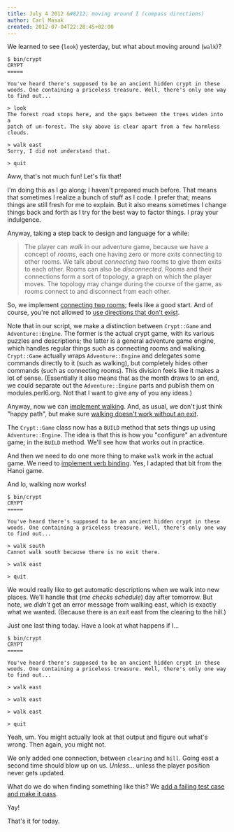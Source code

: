 ```yaml
---
title: July 4 2012 &#8212; moving around I (compass directions)
author: Carl Mäsak
created: 2012-07-04T22:28:45+02:00
---
```

We learned to see (`look`) yesterday, but what about moving around (`walk`)?

    $ bin/crypt
    CRYPT
    =====

    You've heard there's supposed to be an ancient hidden crypt in these
    woods. One containing a priceless treasure. Well, there's only one way
    to find out...

    > look     
    The forest road stops here, and the gaps between the trees widen into a
    patch of un-forest. The sky above is clear apart from a few harmless clouds.

    > walk east
    Sorry, I did not understand that.

    > quit

Aww, that's not much fun! Let's fix that!

I'm doing this as I go along; I haven't prepared much before. That means that
sometimes I realize a bunch of stuff as I code. I prefer that; means things are
still fresh for me to explain. But it also means sometimes I change things back
and forth as I try for the best way to factor things. I pray your indulgence.

Anyway, taking a step back to design and language for a while:

> The player can *walk* in our adventure game, because we have a concept of *rooms*,
> each one having zero or more *exits* connecting to other rooms. We talk about
> *connecting* two rooms to give them exits to each other. Rooms can also be
> *disconnected*. Rooms and their connections form a sort of topology, a graph on
> which the player moves. The topology may change during the course of the game,
> as rooms connect to and disconnect from each other.

So, we implement [connecting two
rooms](https://github.com/masak/crypt/commit/0e3976e9f5ae622e4b3c4d662f1d59be4b7ddd59);
feels like a good start. And of course, you're not allowed to [use directions
that don't
exist](https://github.com/masak/crypt/commit/e0290f34333d4ff2cddeac09cf450bc2dd24c8ee).

Note that in our script, we make a distinction between `Crypt::Game` and
`Adventure::Engine`. The former is the actual crypt game, with its various
puzzles and descriptions; the latter is a general adventure game engine, which
handles regular things such as connecting rooms and walking. `Crypt::Game`
actually wraps `Adventure::Engine` and delegates some commands directly to
it (such as walking), but completely hides other commands (such as connecting
rooms). This division feels like it makes a lot of sense. (Essentially it
also means that as the month draws to an end, we could separate out the
`Adventure::Engine` parts and publish them on modules.perl6.org. Not that I
want to give any of you any ideas.)

Anyway, now we can [implement
walking](https://github.com/masak/crypt/commit/4b468fb3606bffe1f15dd1e9bb88101427d748ce).
And, as usual, we don't just think "happy path", but make sure [walking doesn't
work without an
exit](https://github.com/masak/crypt/commit/6dc36736bfbefda2ad41e09f035ba1d4926d42cb).

The `Crypt::Game` class now has a `BUILD` method that sets things up using
`Adventure::Engine`. The idea is that this is how you "configure" an adventure
game; in the `BUILD` method. We'll see how that works out in practice.

And then we need to do one more thing to make `walk` work in the actual game.
We need to [implement verb
binding](https://github.com/masak/crypt/commit/457e63f913a539b3f7e991c2736627fbe180e859).
Yes, I adapted that bit from the Hanoi game.

And lo, walking now works!

    $ bin/crypt
    CRYPT
    =====

    You've heard there's supposed to be an ancient hidden crypt in these
    woods. One containing a priceless treasure. Well, there's only one way
    to find out...

    > walk south
    Cannot walk south because there is no exit there.

    > walk east

    > quit

We would really like to get automatic descriptions when we walk into new
places. We'll handle that (*me checks schedule*) day after tomorrow. But note,
we *didn't* get an error message from walking east, which is exactly what we
wanted. (Because there is an exit east from the clearing to the hill.)

Just one last thing today. Have a look at what happens if I...

    $ bin/crypt
    CRYPT
    =====

    You've heard there's supposed to be an ancient hidden crypt in these
    woods. One containing a priceless treasure. Well, there's only one way
    to find out...

    > walk east

    > walk east

    > walk east

    > quit

Yeah, um. You might actually look at that output and figure out what's wrong.
Then again, you might not.

We only added one connection, between `clearing` and `hill`. Going east a
second time should blow up on us. *Unless*... unless the player position never
gets updated.

What do we do when finding something like this? We [add a failing test case and
make it
pass](https://github.com/masak/crypt/commit/4d8064f7a7bc76861c94f4e44128abd9cb26dcd4).

Yay!

That's it for today.
